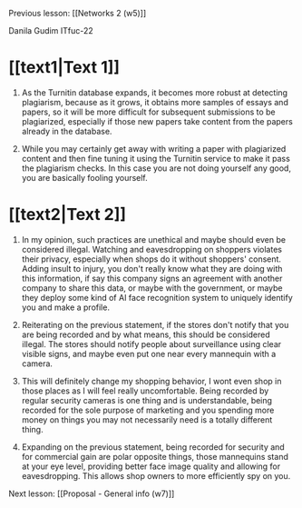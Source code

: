 Previous lesson: [[Networks 2 (w5)]]

Danila Gudim
ITfuc-22

# [[text1|Text 1]]
1. As the Turnitin database expands, it becomes more robust at detecting plagiarism, because as it grows, it obtains more samples of essays and papers, so it will be more difficult for subsequent submissions to be plagiarized, especially if those new papers take content from the papers already in the database.

2. While you may certainly get away with writing a paper with plagiarized content and then fine tuning it using the Turnitin service to make it pass the plagiarism checks. In this case you are not doing yourself any good, you are basically fooling yourself.

# [[text2|Text 2]]
1. In my opinion, such practices are unethical and maybe should even be considered illegal. Watching and eavesdropping on shoppers violates their privacy, especially when shops do it without shoppers' consent. Adding insult to injury, you don't really know what they are doing with this information, if say this company signs an agreement with another company to share this data, or maybe with the government, or maybe they deploy some kind of AI face recognition system to uniquely identify you and make a profile.

2. Reiterating on the previous statement, if the stores don't notify that you are being recorded and by what means, this should be considered illegal. The stores should notify people about surveillance using clear visible signs, and maybe even put one near every mannequin with a camera.

3. This will definitely change my shopping behavior, I wont even shop in those places as I will feel really uncomfortable. Being recorded by regular security cameras is one thing and is understandable, being recorded for the sole purpose of marketing and you spending more money on things you may not necessarily need is a totally different thing.

4. Expanding on the previous statement, being recorded for security and for commercial gain are polar opposite things, those mannequins stand at your eye level, providing better face image quality and allowing for eavesdropping. This allows shop owners to more efficiently spy on you.

Next lesson: [[Proposal - General info (w7)]]
